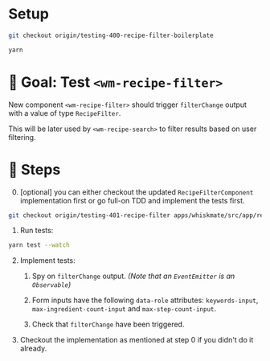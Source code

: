 # Setup

```sh
git checkout origin/testing-400-recipe-filter-boilerplate

yarn
```

# 🎯 Goal: Test `<wm-recipe-filter>`

New component `<wm-recipe-filter>` should trigger `filterChange` output with a value of type `RecipeFilter`.

This will be later used by `<wm-recipe-search>` to filter results based on user filtering.

# 📝 Steps

0. [optional] you can either checkout the updated `RecipeFilterComponent` implementation first or go full-on TDD and implement the tests first.
```sh
git checkout origin/testing-401-recipe-filter apps/whiskmate/src/app/recipe/recipe-filter.component.ts
```

1. Run tests:

```sh
yarn test --watch
```

2. Implement tests:

   1. Spy on `filterChange` output. _(Note that an `EventEmitter` is an `Observable`)_

   2. Form inputs have the following `data-role` attributes: `keywords-input`, `max-ingredient-count-input` and `max-step-count-input`.

   3. Check that `filterChange` have been triggered.

3. Checkout the implementation as mentioned at step 0 if you didn't do it already.
